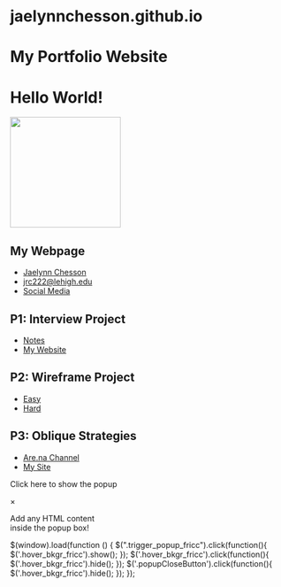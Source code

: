# jaelynnchesson.github.io

<html>
  <head>
    <meta charset="UTF-8">
    <h1>My Portfolio Website</h1>
    <link rel="stylesheet" href="style.css">
    <meta name="INDEX" content="INDEX,FOLLOW">
    <meta name="description" content="Lehigh University DES 070 Website">
    
  </head>
<body>
  <h1>Hello World!</h1>
  
  <img src="https://cdn.glitch.com/0648f15e-7036-4ca0-8316-92fba02bacaa%2Fglobe.png?v=1629920652846" width="200">
  
  
  <h2>My Webpage</h2>
    <ul>
      <li><a href="me.html">Jaelynn Chesson</a></li>
      <li><a href="email.html">jrc222@lehigh.edu</a></li>
      <li><a href="social.html">Social Media</a></li>
    </ul>
  
  <h2> P1: Interview Project</h2>
    <ul>
      <li><a href="notes.html">Notes</a></li>
      <li><a href="Mywebsite.html">My Website</a></li>
    </ul>
  
  <h2> P2: Wireframe Project</h2>
    <ul>
      <li><a href="easy.html">Easy</a></li>
      <li><a href="hard.html">Hard</a></li>
    </ul>
  
  <h2> P3: Oblique Strategies</h2>
    <ul>
      <li><a href="arena.html">Are.na Channel</a></li>
      <li><a href="mysite.html">My Site</a></li>
    </ul>
  
  
  
  
  
  
  <a class="trigger_popup_fricc">Click here to show the popup</a>

<div class="hover_bkgr_fricc">
    <span class="helper"></span>
    <div>
        <div class="popupCloseButton">&times;</div>
        <p>Add any HTML content<br />inside the popup box!</p>
    </div>
</div>
  
  $(window).load(function () {
    $(".trigger_popup_fricc").click(function(){
       $('.hover_bkgr_fricc').show();
    });
    $('.hover_bkgr_fricc').click(function(){
        $('.hover_bkgr_fricc').hide();
    });
    $('.popupCloseButton').click(function(){
        $('.hover_bkgr_fricc').hide();
    });
});
  
  
  
  </body>
</html>
